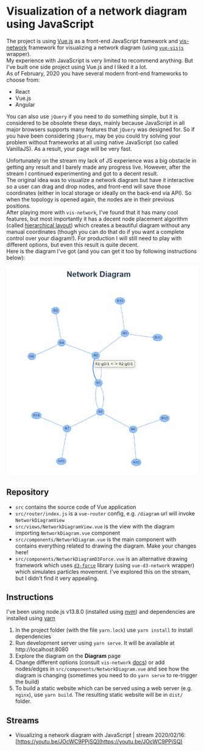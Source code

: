 # Visualization of a network diagram using JavaScript
The project is using [Vue.js](https://vuejs.org/) as a front-end JavaScript framework and [vis-network](https://visjs.github.io/vis-network/docs/network/) framework for visualizing a network diagram (using [`vue-visjs`](https://github.com/sjmallon/vue-visjs) wrapper).  
My experience with JavaScript is very limited to recommend anything. But I've built one side project using Vue.js and I liked it a lot.  
As of February, 2020 you have several modern front-end frameworks to choose from:
* React
* Vue.js
* Angular

You can also use `jQuery` if you need to do something simple, but it is considered to be obsolete these days, mainly because JavaScript in all major browsers supports many features that `jQuery` was designed for. So if you have been considering `jQuery`, may be you could try solving your problem without frameworks at all using native JavaScript (so called VanillaJS). As a result, your page will be very fast.

Unfortunately on the stream my lack of JS experience was a big obstacle in getting any result and I barely made any progress live. However, after the stream I continued experimenting and got to a decent result.  
The original idea was to visualize a network diagram but have it interactive so a user can drag and drop nodes, and front-end will save those coordinates (either in local storage or ideally on the back-end via API). So when the topology is opened again, the nodes are in their previous positions.  
After playing more with `vis-network`, I've found that it has many cool features, but most importantly it has a decent node placement algorithm (called [hierarchical layout](https://visjs.github.io/vis-network/docs/network/layout.html)) which creates a beautiful diagram without any manual coordinates (though you can do that do if you want a complete control over your diagram!). For production I will still need to play with different options, but even this result is quite decent.  
Here is the diagram I've got (and you can get it too by following instructions below):

![Network diagram built using vis-network](network-diagram-vis-network.png)

## Repository
* `src` contains the source code of Vue application
 * `src/router/index.js` is a `vue-router` config, e.g. `/diagram` url will invoke `NetworkDiagramView`
 * `src/views/NetworkDiagramView.vue` is the view with the diagram importing `NetworkDiagram.vue` component
 * `src/components/NetworkDiagram.vue` is the main component with contains everything related to drawing the diagram. Make your changes here!
 * `src/components/NetworkDiagramD3Force.vue` is an alternative drawing framework which uses [`d3-force`](https://github.com/d3/d3-force) library (using `vue-d3-network` wrapper) which simulates particles movement. I've explored this on the stream, but I didn't find it very appealing.


## Instructions
I've been using node.js v13.8.0 (installed using [nvm](https://github.com/nvm-sh/nvm)) and dependencies are installed using [yarn](https://github.com/yarnpkg/yarn)
1) In the project folder (with the file `yarn.lock`) use `yarn install` to install dependencies
2) Run development server using `yarn serve`. It will be available at http://localhost:8080
3) Explore the diagram on the **Diagram** page
4) Change different options (consult `vis-network` [docs](https://visjs.github.io/vis-network/docs/network/)) or add nodes/edges  in `src/components/NetworkDiagram.vue` and see how the diagram is changing (sometimes you need to do `yarn serve` to re-trigger the build)
5) To build a static website which can be served using a web server (e.g. `nginx`), use `yarn build`. The resulting static website will be in `dist/` folder.


## Streams
* Visualizing a network diagram with JavaScript | stream 2020/02/16: [https://youtu.be/JOcWC9PPjSQ](https://youtu.be/JOcWC9PPjSQ)
